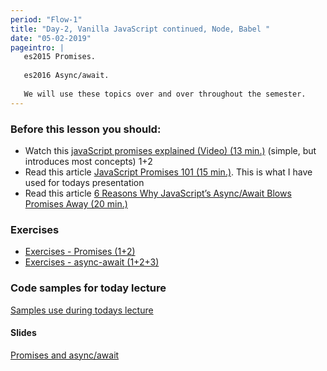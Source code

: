 ```yaml
---
period: "Flow-1"
title: "Day-2, Vanilla JavaScript continued, Node, Babel "
date: "05-02-2019"
pageintro: |
   es2015 Promises.
   
   es2016 Async/await.
   
   We will use these topics over and over throughout the semester.
---
```


### Before this lesson you should:

<!--readings_begin-->
- Watch this [javaScript promises explained (Video) (13 min.)](https://www.youtube.com/watch?v=s6SH72uAn3Q) (simple, but introduces most concepts) 1+2
- Read this article [JavaScript Promises 101 (15 min.)](https://bitsofco.de/javascript-promises-101/). This is what I have used for todays presentation
- Read this article  [6 Reasons Why JavaScript’s Async/Await Blows Promises Away (20 min.)](https://hackernoon.com/6-reasons-why-javascripts-async-await-blows-promises-away-tutorial-c7ec10518dd9)
<!--readings_end-->

### Exercises
<!--exercises_begin-->
- [Exercises - Promises (1+2)](https://docs.google.com/document/d/1jpqmitlHKeIcWzDdbe-jO281xFQiGywP3c2iKCDeffQ/edit?usp=sharing)
- [Exercises - async-await (1+2+3)](https://docs.google.com/document/d/1uE22QlBGuWRWCB8PqR0fteRygiwfv4V0nZ5lhAq-r0k/edit?usp=sharing)
 <!--exercises_end-->

 ### Code samples for today lecture
 [Samples use during todays lecture](https://github.com/fulsstackJS-Fall2018/Period-1/tree/master/code)

#### Slides
[Promises and async/await](http://slides.mydemos.dk/promises/promises.html#1)



